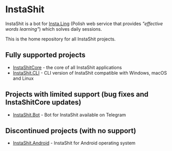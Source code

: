 # InstaShit
InstaShit is a bot for [Insta.Ling](https://instaling.pl) (Polish web service that provides _"effective words learning"_) which solves daily sessions.

This is the home repository for all InstaShit projects.

## Fully supported projects

* [InstaShitCore](https://github.com/konrad11901/InstaShitCore) - the core of all InstaShit applications
* [InstaShit.CLI](https://github.com/konrad11901/InstaShit.CLI) - CLI version of InstaShit compatible with Windows, macOS and Linux

## Projects with limited support (bug fixes and InstaShitCore updates)

* [InstaShit.Bot](https://github.com/konrad11901/InstaShit.Bot) - Bot for InstaShit available on Telegram

## Discontinued projects (with no support)

* [InstaShit.Android](https://github.com/konrad11901/InstaShit.Android) - InstaShit for Android operating system
